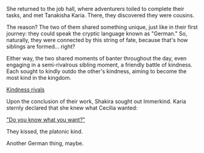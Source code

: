 <!-- title: Cousins -->

She returned to the job hall, where adventurers toiled to complete their tasks, and met Tanakisha Karia. There, they discovered they were cousins.

The reason? The two of them shared something unique, just like in their first journey: they could speak the cryptic language known as "German." So, naturally, they were connected by this string of fate, because that's how siblings are formed... right?

Either way, the two shared moments of banter throughout the day, even engaging in a semi-rivalrous sibling moment, a friendly battle of kindness. Each sought to kindly outdo the other's kindness, aiming to become the most kind in the kingdom.

[Kindness rivals](#embed:https://www.youtube.com/live/cyLsX20esBE?t=10506s)

Upon the conclusion of their work, Shakira sought out Immerkind. Karia sternly declared that she knew what Cecilia wanted:

["Do you know what you want?"](#embed:https://www.youtube.com/live/cyLsX20esBE?t=11317s)

They kissed, the platonic kind.

Another German thing, maybe.
